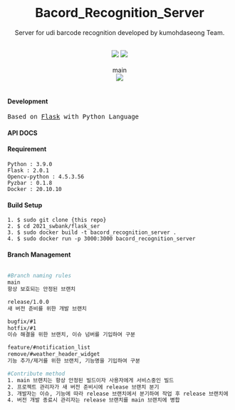 <div align="center">
    <br/>
    <h1>Bacord_Recognition_Server</h1>
    <p>Server for udi barcode recognition developed by kumohdaseong Team.</p><br/>
    <img src="https://forthebadge.com/images/badges/built-with-love.svg">
    <img src="https://forthebadge.com/images/badges/fo-real.svg">
    <br/>
    <br/>
    main<br/>
    <img src="https://semaphoreci.com/api/v1/foryou8033j/kumohtime_v2/branches/master/badge.svg">
    <br/>
    <br/>
</div>

#### Development
<pre class="highlight highlight-html">
Based on <a href="">Flask</a> with Python Language
</pre>

#### API DOCS

#### Requirement
```
Python : 3.9.0 
Flask : 2.0.1
Opencv-python : 4.5.3.56
Pyzbar : 0.1.8
Docker : 20.10.10
```

#### Build Setup
```
1. $ sudo git clone {this repo}
2. $ cd 2021_swbank/flask_ser
3. $ sudo docker build -t bacord_recognition_server .
4. $ sudo docker run -p 3000:3000 bacord_recognition_server
```

#### Branch Management
```bash

#Branch naming rules
main
항상 보호되는 안정된 브랜치

release/1.0.0
새 버전 준비를 위한 개발 브랜치

bugfix/#1
hotfix/#1
이슈 해결을 위한 브랜치, 이슈 넘버를 기입하여 구분

feature/#notification_list
remove/#weather_header_widget
기능 추가/제거를 위한 브랜치, 기능명을 기입하여 구분

#Contribute method
1. main 브랜치는 항상 안정된 빌드이자 사용자에게 서비스중인 빌드
2. 프로젝트 관리자가 새 버전 준비시에 release 브랜치 분기
3. 개발자는 이슈, 기능에 따라 release 브랜치에서 분기하여 작업 후 release 브랜치에 Pull request
4. 버전 개발 종료시 관리자는 release 브랜치를 main 브랜치에 병합

```
